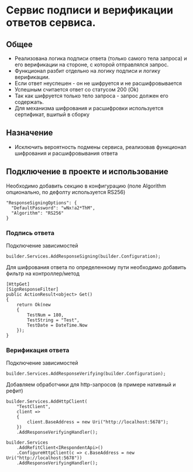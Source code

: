 # Сервис подписи и верификации ответов сервиса.

## Общее

- Реализована логика подписи ответа (только самого тела запроса) и его верификации на стороне, с которой отправлялся запрос.
- Функционал разбит отдельно на логику подписи и логику верификации.
- Если ответ неуспешен - он не шифруется и не расшифровывается
- Успешным считается ответ со статусом 200 (Ok)
- Так как шифруется только тело запроса - запрос должен его содержать.
- Для механизма шифрования и расшифровки используется сертификат, вшитый в сборку

## Назначение

- Исключить вероятность подмены сервиса, реализовав функционал шифрования и расшифровывания ответа 

## Подключение в проекте и использование

Необходимо добавить секцию в конфигурацию (поле Algorithm опционально, по дефолту используется RS256)
```
"ResponseSigningOptions": {
  "DefaultPassword": "wNx!a2*ThM",
  "Algorithm": "RS256"
}
```

### Подпись ответа

Подключение зависимостей
```
builder.Services.AddResponseSigning(builder.Configuration);
```

Для шифрования ответа по определенному пути необходимо добавить фильтр на контроллер/метод
```
[HttpGet]
[SignResponseFilter]
public ActionResult<object> Get()
{
    return Ok(new
    {
        TestNum = 180,
        TestString = "Test",
        TestDate = DateTime.Now
    });
}
```

### Верификация ответа

Подключение зависимостей
```
builder.Services.AddResponseVerifying(builder.Configuration);
```

Добавляем обработчики для http-запросов (в примере нативный и рефит)
```
builder.Services.AddHttpClient(
    "TestClient",
    client =>
    {
        client.BaseAddress = new Uri("http://localhost:5678");
    })
    .AddResponseVerifyingHandler();

builder.Services
    .AddRefitClient<IRespondentApi>()
    .ConfigureHttpClient(c => c.BaseAddress = new Uri("http://localhost:5678"))
    .AddResponseVerifyingHandler();
```